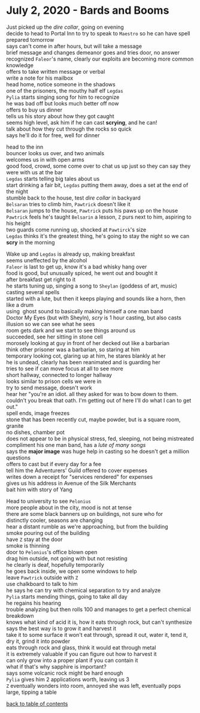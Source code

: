 # July 2, 2020 - Bards and Booms

Just picked up the _dire collar_, going on evening  
decide to head to Portal Inn to try to speak to `Maestro` so he can have spell prepared tomorrow  
says can't come in after hours, but will take a message  
brief message and changes demeanor goes and tries door, no answer  
recognized `Faleor`'s name, clearly our exploits are becoming more common knowledge  
offers to take written message or verbal  
write a note for his mailbox  
head home, notice someone in the shadows  
one of the prisoners, the mouthy half elf `Legdas`  
`Pylia` starts singing song for him to recognize  
he was bad off but looks much better off now  
offers to buy us dinner  
tells us his story about how they got caught  
seems high level, ask him if he can cast **scrying**, and he can!  
talk about how they cut through the rocks so quick  
says he'll do it for free, well for dinner  

head to the inn  
bouncer looks us over, and two animals  
welcomes us in with open arms  
good food, crowd, some come over to chat us up just so they can say they were with us at the bar  
`Legdas` starts telling big tales about us  
start drinking a fair bit, `Legdas` putting them away, does a set at the end of the night  
stumble back to the house, test _dire collar_ in backyard  
`Belsaran` tries to climb him, `Pawtrick` doesn't like it  
`Belsaran` jumps to the house, `Pawtrick` puts his paws up on the house  
`Pawtrick` feels he's taught `Belsarin` a lesson, `Z` purs next to him, aspiring to his height  
two guards come running up, shocked at `Pawtirck`'s size  
`Legdas` thinks it's the greatest thing, he's going to stay the night so we can **scry** in the morning  

Wake up and `Legdas` is already up, making breakfast  
seems uneffected by the alcohol  
`Faleor` is last to get up, know it's a bad whisky hang over  
food is good, but unusually spiced, he went out and bought it  
after breakfast get right to it  
he starts tuning up, singing a song to `Sheylan` (goddess of art, music)  
casting several spells  
started with a lute, but then it keeps playing and sounds like a horn, then like a drum  
using  ghost sound to basically making himself a one man band  
Doctor My Eyes (but with Sheyln), *scry* is 1 hour casting, but also casts illusion so we can see what he sees  
room gets dark and we start to see things around us  
succeeded, see her sitting in stone cell  
morosely looking at guy in front of her decked out like a barbarian  
think other prisoner was a barbarian, so staring at him  
temporary looking cot, glaring up at him, he stares blankly at her  
he is undead, clearly has been reanimated and is guarding her  
tries to see if can move focus at all to see more  
short hallway, connected to longer hallway  
looks similar to prison cells we were in  
try to send message, doesn't work  
hear her "you're an idiot. all they asked for was to bow down to them. couldn't you break that oath. I'm getting out of here I'll do what I can to get out."  
spell ends, image freezes  
stone that has been recently cut, maybe powder, but is a square room, granite  
no dishes, chamber pot  
does not appear to be in physical stress, fed, sleeping, not being mistreated  
compliment his one man band, has a _lute of many songs_  
says the **major image** was huge help in casting so he doesn't get a million questions  
offers to cast but if every day for a fee  
tell him the Adventurers' Guild offered to cover expenses  
writes down a receipt for "services rendered" for expenses  
gives us his address in Avenue of the Silk Merchants  
bait him with story of Yang  

Head to university to see `Pelonius`  
more people about in the city, mood is not at tense  
there are some black banners up on buildings, not sure who for  
distinctly cooler, seasons are changing  
hear a distant rumble as we're approaching, but from the building  
smoke pouring out of the building  
have `Z` stay at the door  
smoke is thinning  
door to `Pelonius`'s office blown open  
drag him outside, not going with but not resisting  
he clearly is deaf, hopefully temporarily  
he goes back inside, we open some windows to help  
leave `Pawtrick` outside with `Z`  
use chalkboard to talk to him  
he says he can try with chemical separation to try and analyze  
`Pylia` starts mending things, going to take all day  
he regains his hearing  
trouble analyzing but then rolls 100 and manages to get a perfect chemical breakdown  
knows what kind of acid it is, how it eats through rock, but can't synthesize  
says the best way is to grow it and harvest it  
take it to some surface it won't eat through, spread it out, water it, tend it, dry it, grind it into powder  
eats through rock and glass, think it would eat through metal  
it is extremely valuable if you can figure out how to harvest it  
can only grow into a proper plant if you can contain it  
what if that's why sapphire is important?  
says some volcanic rock might be hard enough  
`Pylia` gives him 2 applications worth, leaving us 3  
`Z` eventually wonders into room, annoyed she was left, eventually pops large, tipping a table  

[back to table of contents](/sessions/TOC.md)
